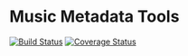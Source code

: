 # Music Metadata Tools

[![Build Status](https://travis-ci.org/adlio/musicmeta.svg?branch=master)](https://travis-ci.org/adlio/musicmeta.svg?branch=master)
[![Coverage Status](https://coveralls.io/repos/github/adlio/musicmeta/badge.svg)](https://coveralls.io/github/adlio/musicmeta)
